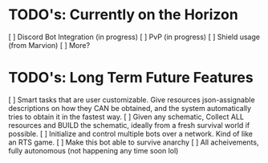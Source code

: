 # TODO's: Currently on the Horizon

[ ] Discord Bot Integration (in progress)
[ ] PvP (in progress)
[ ] Shield usage (from Marvion)
[ ] More?

# TODO's: Long Term Future Features

[ ] Smart tasks that are user customizable. Give resources json-assignable descriptions on how they CAN be obtained, and
  the system automatically tries to obtain it in the fastest way.
[ ] Given any schematic, Collect ALL resources and BUILD the schematic, ideally from a fresh survival world if possible.
[ ] Initialize and control multiple bots over a network. Kind of like an RTS game.
[ ] Make this bot able to survive anarchy
[ ] All acheivements, fully autonomous (not happening any time soon lol)
